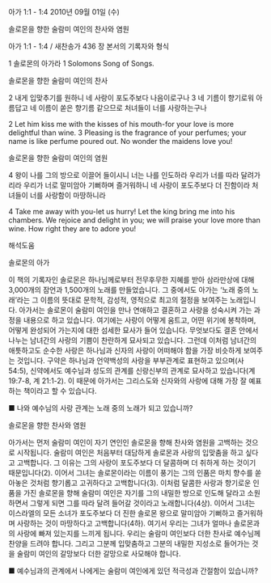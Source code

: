 아가 1:1 - 1:4 
2010년 09월 01일 (수)

솔로몬을 향한  술람미 여인의 찬사와 염원



아가 1:1 - 1:4 / 새찬송가 436 장
본서의 기록자와 형식 

1 솔로몬의 아가라
1 Solomons Song of Songs. 

솔로몬을 향한 술람미 여인의 찬사

2 내게 입맞추기를 원하니 네 사랑이 포도주보다 나음이로구나 3 네 기름이 향기로워 아름답고 네 이름이 쏟은 향기름 같으므로 처녀들이 너를 사랑하는구나

2 Let him kiss me with the kisses of his mouth-for your love is more delightful than wine. 3 Pleasing is the fragrance of your perfumes; your name is like perfume poured out. No wonder the maidens love you! 

솔로몬을 향한 술람미 여인의 염원

4 왕이 나를 그의 방으로 이끌어 들이시니 너는 나를 인도하라 우리가 너를 따라 달려가리라 우리가 너로 말미암아 기뻐하며 즐거워하니 네 사랑이 포도주보다 더 진함이라 처녀들이 너를 사랑함이 마땅하니라

4 Take me away with you-let us hurry! Let the king bring me into his chambers. We rejoice and delight in you; we will praise your love more than wine. How right they are to adore you!

해석도움



솔로몬의 아가 

이 책의 기록자인 솔로몬은 하나님께로부터 전무후무한 지혜를 받아 삼라만상에 대해 3,000개의 잠언과 1,500개의 노래를 만들었습니다. 그 중에서도 아가는 ‘노래 중의 노래’라는 그 이름의 뜻대로 문학적, 감성적, 영적으로 최고의 절정을 보여주는 노래입니다. 아가서는 솔로몬이 술람미 여인을 만나 연애하고 결혼하고 사랑을 성숙시켜 가는 과정을 내용으로 하고 있습니다. 여기에는 사랑이 어떻게 움트고, 어떤 위기에 봉착하며, 어떻게 완성되어 가는지에 대한 섬세한 묘사가 들어 있습니다. 무엇보다도 결혼 안에서 나누는 남녀간의 사랑의 기쁨이 찬란하게 묘사되고 있습니다. 그런데 이처럼 남녀간의 애틋하고도 순수한 사랑은 하나님과 신자의 사랑이 어떠해야 함을 가장 비슷하게 보여주는 것입니다. 구약은 하나님과 언약백성의 사랑을 부부관계로 표현하고 있으며(사 54:5), 신약에서도 예수님과 성도의 관계를 신랑신부의 관계로 묘사하고 있습니다(계19:7-8, 계 21:1-2). 이 때문에 아가서는 그리스도와 신자와의 사랑에 대해 가장 잘 예표하는 책이라고 할 수 있습니다. 

■ 나와 예수님의 사랑 관계는 노래 중의 노래가 되고 있습니까?

솔로몬을 향한 찬사와 염원  

아가서는 먼저 술람미 여인이 자기 연인인 솔로몬을 향해 찬사와 염원을 고백하는 것으로 시작됩니다. 술람미 여인은 처음부터 대담하게 솔로몬과 사랑의 입맞춤을 하고 싶다고 고백합니다. 그 이유는 그의 사랑이 포도주보다 더 달콤하며 더 취하게 하는 것이기 때문입니다(2). 이어서 그녀는 솔로몬이라는 이름이 풍기는 그의 인품은 마치 향수를 쏟아놓은 것처럼 향기롭고 고귀하다고 고백합니다(3). 이처럼 달콤한 사랑과 향기로운 인품을 가진 솔로몬을 향해 술람미 여인은 자기를 그의 내밀한 방으로 인도해 달라고 소원하면서 그렇게 되면 그를 따라 달려 들어갈 것이라고 노래합니다(4상). 이어서 그녀는 이스라엘의 모든 소녀가 포도주보다 더 진한 솔로몬 왕으로 말미암아 기뻐하고 즐거워하며 사랑하는 것이 마땅하다고 고백합니다(4하). 여기서 우리는 그녀가 얼마나 솔로몬과의 사랑에 빠져 있는지를 느끼게 됩니다. 우리는 술람미 여인보다 더한 찬사로 예수님께 찬양을 드려야 합니다. 그리고 그분께 입맞춤하고 그분의 내밀한 지성소로 들어가는 것을 술람미 여인의 갈망보다 더한 갈망으로 사모해야 합니다. 

■ 예수님과의 관계에서 나에게는 술람미 여인에게 있던 적극성과 간절함이 있습니까?